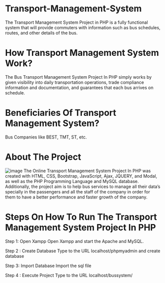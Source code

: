 # Transport-Management-System
The Transport Management System Project in PHP is a fully functional  system that will provide commuters with information such as bus  schedules, routes, and other details of the bus.

# How Transport Management System Work? 
The Bus Transport Management System Project In PHP simply works by given 
visibility into daily transportation operations, trade compliance information 
and documentation, and guarantees that each bus arrives on schedule.

# Beneficiaries Of Transport Management System? 
Bus Companies like BEST, TMT, ST, etc.

# About The Project 
![image](https://user-images.githubusercontent.com/89979888/229367544-180beeb8-d482-4545-9934-7c471a2f12ef.png)
The Online Transport Management System Project In PHP was created 
with HTML, CSS, Bootstrap, JavaScript, Ajax, JQUERY, and Modal, as well 
as the PHP Programming Language and MySQL database.
Additionally, the project aim is to help bus services to manage all their 
data’s specially in the passengers and all the staff of the company in 
order for them to have a better performance and faster growth of the 
company.

# Steps On How To Run The Transport Management System Project In PHP 
Step 1: Open Xampp 
Open Xampp and start the Apache and MySQL. 

Step 2 : Create Database 
Type to the URL localhost/phpmyadmin and create database 

Step 3: Import Database 
Import the sql file 

Step 4 : Execute Project
Type to the URL localhost/bussystem/
